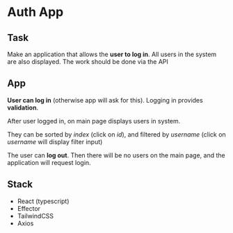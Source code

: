 # Auth App

## Task

Make an application that allows the **user to log in**. All users in the system are also displayed.
The work should be done via the API

## App

**User can log in** (otherwise app will ask for this). Logging in provides **validation**.

After user logged in, on main page displays users in system.

They can be sorted by _index_ (click on _id_), and filtered by _username_ (click on _username_ will display filter input)

The user can **log out**. Then there will be no users on the main page, and the application will request login.

## Stack

- React (typescript)
- Effector
- TailwindCSS
- Axios
